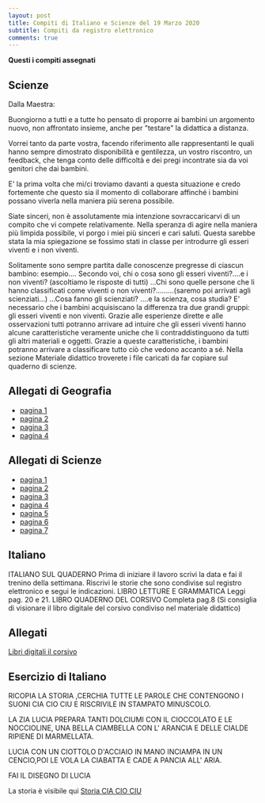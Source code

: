 ```yaml
---
layout: post
title: Compiti di Italiano e Scienze del 19 Marzo 2020
subtitle: Compiti da registro elettronico
comments: true
---
```



**Questi i compiti assegnati**

## Scienze

Dalla Maestra:

Buongiorno a tutti e a tutte ho pensato di proporre ai bambini un argomento nuovo, non affrontato insieme, anche per "testare" la didattica a distanza. 

Vorrei tanto da parte vostra, facendo riferimento alle rappresentanti le quali hanno sempre dimostrato disponibilità e gentilezza, un vostro riscontro, un feedback, che tenga conto delle difficoltà e dei pregi incontrate sia da voi genitori che dai bambini. 

E' la prima volta che mi/ci troviamo davanti a questa situazione e credo fortemente che questo sia il momento di collaborare affinché i bambini possano viverla nella maniera più serena possibile. 

Siate sinceri, non è assolutamente mia intenzione sovraccaricarvi di un compito che vi compete relativamente. Nella speranza di agire nella maniera più limpida possibile, vi porgo i miei più sinceri e cari saluti. Questa sarebbe stata la mia spiegazione se fossimo stati in classe per introdurre gli esseri viventi e i non viventi. 

Solitamente sono sempre partita dalle conoscenze pregresse di ciascun bambino: esempio.... Secondo voi, chi o cosa sono gli esseri viventi?....e i non viventi? (ascoltiamo le risposte di tutti) ...Chi sono quelle persone che li hanno classificati come viventi o non viventi?.........(saremo poi arrivati agli scienziati...) ...Cosa fanno gli scienziati? ....e la scienza, cosa studia? E' necessario che i bambini acquisiscano la differenza tra due grandi gruppi: gli esseri viventi e non viventi. Grazie alle esperienze dirette e alle osservazioni tutti potranno arrivare ad intuire che gli esseri viventi hanno alcune caratteristiche veramente uniche che li contraddistinguono da tutti gli altri materiali e oggetti. Grazie a queste caratteristiche, i bambini potranno arrivare a classificare tutto ciò che vedono accanto a sé. Nella sezione Materiale didattico troverete i file caricati da far copiare sul quaderno di scienze.

## Allegati di Geografia

* [pagina 1](/img/1.JPG)
* [pagina 2](/img/2.JPG)
* [pagina 3](/img/3.JPG)
* [pagina 4](/img/4.JPG)

## Allegati di Scienze

* [pagina 1](/lezioni/19marzo/img/1.JPG)
* [pagina 2](/lezioni/19marzo/2.JPG)
* [pagina 3](/lezioni/19marzo/3.JPG)
* [pagina 4](/lezioni/19marzo/4.JPG)
* [pagina 5](/lezioni/19marzo/5.JPG)
* [pagina 6](/lezioni/19marzo/6.JPG)
* [pagina 7](/lezioni/19marzo/7.JPG)


## Italiano

ITALIANO SUL QUADERNO Prima di iniziare il lavoro scrivi la data e fai il trenino della settimana. Riscrivi le storie che sono condivise sul registro elettronico e segui le indicazioni. LIBRO LETTURE E GRAMMATICA Leggi pag. 20 e 21. LIBRO QUADERNO DEL CORSIVO Completa pag.8 (Si consiglia di visionare il libro digitale del corsivo condiviso nel materiale didattico)

## Allegati

[Libri digitali il corsivo](https://digimparo.capitello.it/app/books/CPAC90_2613621C/mediaParts?prependCollection=CPLBLC_TUTTIASCUOLACONRUDIKIT1)

## Esercizio di Italiano

RICOPIA LA STORIA ,CERCHIA TUTTE LE PAROLE CHE CONTENGONO I SUONI CIA CIO CIU E RISCRIVILE IN STAMPATO MINUSCOLO.

LA ZIA LUCIA PREPARA TANTI DOLCIUMI CON IL CIOCCOLATO E LE NOCCIOLINE, UNA BELLA CIAMBELLA CON L' ARANCIA E DELLE CIALDE RIPIENE DI MARMELLATA.


LUCIA CON UN CIOTTOLO D'ACCIAIO IN MANO INCIAMPA IN UN CENCIO,POI LE VOLA LA CIABATTA E CADE A PANCIA ALL' ARIA.

FAI IL DISEGNO DI LUCIA

La storia è visibile qui [Storia CIA CIO CIU](https://www.youtube.com/watch?v=2fRDJM6ZzSE&t=21s)




